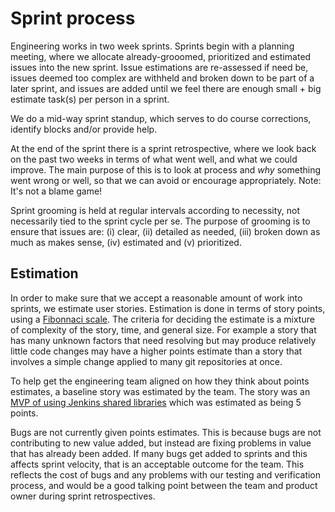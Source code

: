 # Sprint process

Engineering works in two week sprints. Sprints begin with a planning meeting, where we allocate already-grooomed, prioritized and 
estimated issues into the new sprint. Issue estimations are re-assessed if need be, issues deemed too complex are withheld and
broken down to be part of a later sprint, and issues are added until we feel there are enough small + big estimate task(s) per
person in a sprint.

We do a mid-way sprint standup, which serves to do course corrections, identify blocks and/or provide help.

At the end of the sprint there is a sprint retrospective, where we look back on the past two weeks in terms of what went well, and
what we could improve. The main purpose of this is to look at process and _why_ something went wrong or well, so that we can avoid
or encourage appropriately. Note: It's not a blame game!

Sprint grooming is held at regular intervals according to necessity, not necessarily tied to the sprint cycle per se. The 
purpose of grooming is to ensure that issues are: (i) clear, (ii) detailed as needed, (iii) broken down as much as makes sense,
(iv) estimated and (v) prioritized.

## Estimation

In order to make sure that we accept a reasonable amount of work into sprints, we estimate user stories. Estimation is done in terms of story points, using a [Fibonnaci scale](https://en.wikipedia.org/wiki/Fibonacci_scale_(agile)). The criteria for deciding the estimate is a mixture of complexity of the story, time, and general size. For example a story that has many unknown factors that need resolving but may produce relatively little code changes may have a higher points estimate than a story that involves a simple change applied to many git repositories at once.

To help get the engineering team aligned on how they think about points estimates, a baseline story was estimated by the team. The story was an [MVP of using Jenkins shared libraries](https://makewisedk.atlassian.net/browse/SCAUT-79) which was estimated as being 5 points.

Bugs are not currently given points estimates. This is because bugs are not contributing to new value added, but instead are fixing problems in value that has already been added. If many bugs get added to sprints and this affects sprint velocity, that is an acceptable outcome for the team. This reflects the cost of bugs and any problems with our testing and verification process, and would be a good talking point between the team and product owner during sprint retrospectives.

